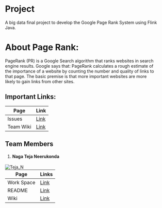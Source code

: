# Project
A big data final project to develop the Google Page Rank System using Flink Java.

# About Page Rank:
PageRank (PR) is a Google Search algorithm that ranks websites in search engine results. Google says that: PageRank calculates a rough estimate of the importance of a website by counting the number and quality of links to that page. The basic premise is that more important websites are more likely to gain links from other sites.


## Important Links:


|Page|Link|
|--|--|
|Issues|[Link](https://github.com/amulyareddybaddam/BigdataFlinkJavaGroup4/issues)|
|Team Wiki|[Link](https://github.com/amulyareddybaddam/BigdataFlinkJavaGroup4/wiki)|

## Team Members
1. #### Naga Teja Neerukonda

<img src="BigdataFlinkJavaGroup4\Images\Teja.jpeg"
     alt="Teja_N"
     style="float: left; margin-right: 10px;" />

            

   |Page|Links|
   |--|--|
   |Work Space|[Link](https://github.com/amulyareddybaddam/BigdataFlinkJavaGroup4/tree/main/NagaTeja-Neerukonda-WorkSpace)|
   |README|[Link](https://github.com/amulyareddybaddam/BigdataFlinkJavaGroup4/blob/main/NagaTeja-Neerukonda-WorkSpace/README.md)|
   |Wiki|[Link](https://github.com/amulyareddybaddam/BigdataFlinkJavaGroup4/wiki/NagaTeja-Neerukonda)|
